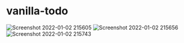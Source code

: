 # vanilla-todo

![Screenshot 2022-01-02 215605](https://user-images.githubusercontent.com/42620842/147883188-d5601ba6-5ee1-4185-96f8-70113947d200.png)
![Screenshot 2022-01-02 215656](https://user-images.githubusercontent.com/42620842/147883190-bf501d27-e7c7-4cc4-88b4-c5d9c94ecab7.png)
![Screenshot 2022-01-02 215743](https://user-images.githubusercontent.com/42620842/147883192-060d3196-e23f-4b39-b9ca-389f9785df2a.png)


